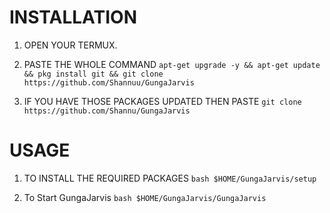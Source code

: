 # INSTALLATION

1.  OPEN YOUR TERMUX.

2.  PASTE THE WHOLE COMMAND `apt-get upgrade -y && apt-get update && pkg install git && git clone https://github.com/Shannuu/GungaJarvis`

3.  IF YOU HAVE THOSE PACKAGES UPDATED THEN PASTE `git clone https://github.com/Shannu/GungaJarvis`


# USAGE

1. TO INSTALL THE REQUIRED PACKAGES `bash $HOME/GungaJarvis/setup`

2.  To Start GungaJarvis `bash $HOME/GungaJarvis/GungaJarvis`




